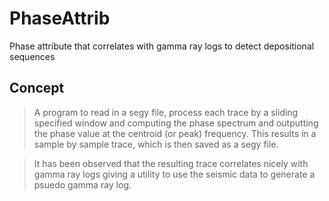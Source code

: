 # PhaseAttrib
Phase attribute that correlates with gamma ray logs to detect depositional sequences
##  Concept
>  A program to read in a segy file, process each trace by a sliding specified window and computing the phase spectrum and outputting the phase value at the centroid (or peak) frequency. This results in a sample by sample trace, which is then saved as a segy file.

>  It has been observed that the resulting trace correlates nicely with gamma ray logs giving a utility to use the seismic data to generate a psuedo gamma ray log.
